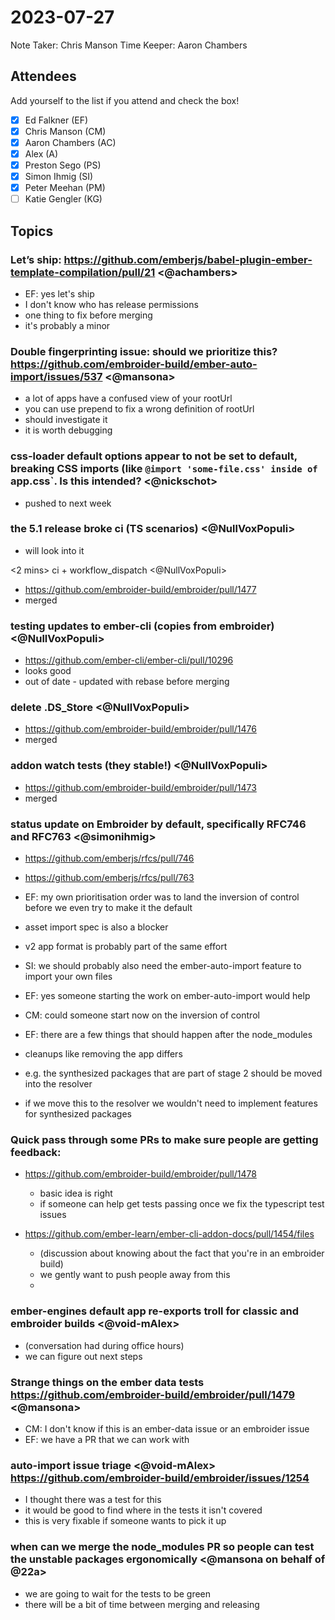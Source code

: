 # 2023-07-27

Note Taker: Chris Manson
Time Keeper: Aaron Chambers

## Attendees

Add yourself to the list if you attend and check the box!

- [x] Ed Falkner (EF)
- [x] Chris Manson (CM)
- [x] Aaron Chambers (AC)
- [x] Alex (A)
- [x] Preston Sego (PS)
- [x] Simon Ihmig (SI)
- [x] Peter Meehan (PM)
- [ ] Katie Gengler (KG)

## Topics

<!-- If you would like to add a topic to the agenda please add a suggestion to the PR using the following format: -->
<!-- ### Your topic (INITIALS, expected duration in minutes) -->

### Let’s ship: https://github.com/emberjs/babel-plugin-ember-template-compilation/pull/21 <@achambers>

- EF: yes let's ship
- I don't know who has release permissions
- one thing to fix before merging
- it's probably a minor 

### Double fingerprinting issue: should we prioritize this? https://github.com/embroider-build/ember-auto-import/issues/537 <@mansona>

- a lot of apps have a confused view of your rootUrl
- you can use prepend to fix a wrong definition of rootUrl
- should investigate it
- it is worth debugging

### css-loader default options appear to not be set to default, breaking CSS imports (like `@import 'some-file.css' inside of `app.css`. Is this intended? <@nickschot>

- pushed to next week

### the 5.1 release broke ci (TS scenarios) <@NullVoxPopuli>

- will look into it

<2 mins> ci + workflow_dispatch <@NullVoxPopuli>

- https://github.com/embroider-build/embroider/pull/1477
- merged

### testing updates to ember-cli (copies from embroider) <@NullVoxPopuli>

- https://github.com/ember-cli/ember-cli/pull/10296
- looks good 
- out of date - updated with rebase before merging


### delete .DS_Store <@NullVoxPopuli>

- https://github.com/embroider-build/embroider/pull/1476
- merged


### addon watch tests (they stable!) <@NullVoxPopuli> 

- https://github.com/embroider-build/embroider/pull/1473
- merged


### status update on Embroider by default, specifically RFC746 and RFC763 <@simonihmig>

- https://github.com/emberjs/rfcs/pull/746
- https://github.com/emberjs/rfcs/pull/763

- EF: my own prioritisation order was to land the inversion of control before we even try to make it the default
- asset import spec is also a blocker
- v2 app format is probably part of the same effort
- SI: we should probably also need the ember-auto-import feature to import your own files
- EF: yes someone starting the work on ember-auto-import would help
- CM: could someone start now on the inversion of control
- EF: there are a few things that should happen after the node_modules
- cleanups like removing the app differs
- e.g. the synthesized packages that are part of stage 2 should be moved into the resolver
- if we move this to the resolver we wouldn't need to implement features for synthesized packages


### Quick pass through some PRs to make sure people are getting feedback:

- https://github.com/embroider-build/embroider/pull/1478

  - basic idea is right
  - if someone can help get tests passing once we fix the typescript test issues

- https://github.com/ember-learn/ember-cli-addon-docs/pull/1454/files

  - (discussion about knowing about the fact that you're in an embroider build)
  - we gently want to push people away from this
  - 


### ember-engines default app re-exports troll for classic and embroider builds <@void-mAlex>

- (conversation had during office hours)
- we can figure out next steps

### Strange things on the ember data tests https://github.com/embroider-build/embroider/pull/1479 <@mansona>

- CM: I don't know if this is an ember-data issue or an embroider issue
- EF: we have a PR that we can work with 

### auto-import issue triage <@void-mAlex> https://github.com/embroider-build/embroider/issues/1254

- I thought there was a test for this
- it would be good to find where in the tests it isn't covered
- this is very fixable if someone wants to pick it up

### when can we merge the node_modules PR so people can test the unstable packages ergonomically <@mansona on behalf of @22a>

- we are going to wait for the tests to be green
- there will be a bit of time between merging and releasing
